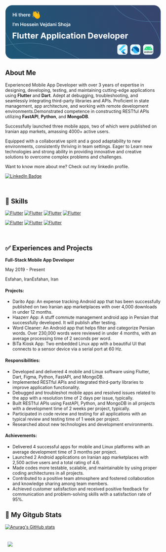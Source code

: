 
![my banner](./assets/banner.png)


## About Me
Experienced Mobile App Developer with over 3 years of expertise in designing, developing, testing, and maintaining cutting-edge applications using **Flutter** and **Dart**. Adept at debugging, troubleshooting, and seamlessly integrating third-party libraries and APIs. Proficient in state management, app architecture, and working with remote development environments.Demonstrated competence in constructing RESTful APIs utilizing **FastAPI**, **Python**, and **MongoDB**. 

Successfully launched three mobile apps, two of which were published on Iranian app markets, amassing 4000+ active users.

Equipped with a collaborative spirit and a good adaptability to new environments, consistently thriving in team settings. Eager to Learn new technologies and strong ability in providing innovative and creative solutions to overcome complex problems and challenges.

Want to know more about me? Check out my linkedin profile.

[![LinkedIn Badge](https://img.shields.io/badge/LinkedIn-Profile-informational?style=flat&logo=linkedin&logoColor=white&color=0D76A8)](https://www.linkedin.com/in/hossein-vejdani-a3bb56242/)

<br>

## 💼 Skills
[![Flutter](https://shields.io/badge/Code-Flutter-informational?style=flat&logo=flutter&logoColor=white&color=4AB197)]()
[![Flutter](https://shields.io/badge/Code-Dart-informational?style=flat&logo=dart&logoColor=white&color=4AB197)]()
[![Flutter](https://shields.io/badge/Code-Python-informational?style=flat&logo=python&logoColor=white&color=4AB197)]()
[![Flutter](https://shields.io/badge/Code-FastApi-informational?style=flat&logo=fastapi&logoColor=white&color=4AB197)]()

[![Flutter](https://shields.io/badge/UiUx-Figma-informational?style=flat&logo=figma&logoColor=white&color=4AB197)]()
[![Flutter](https://shields.io/badge/Database-NoSQL-informational?style=flat&logo=sql&logoColor=white&color=4AB197)]()
[![Flutter](https://shields.io/badge/Database-MongoDB-informational?style=flat&logo=mongodb&logoColor=white&color=4AB197)]()

<br>

## ✅ Experiences and Projects

**Full-Stack Mobile App Developer**

May 2019 - Present

Esfahan, IranEsfahan, Iran

#### Projects:
- Darito App: An expense tracking Android app that has been successfully published on two Iranian app marketplaces with over 4,000 downloads in under 12 months.
- Haazerr App: A stuff commute management android app in Persian that successfully developed. It will publish after testing.
- Word Cleaner: An Android app that helps filter and categorize Persian words. Over 230,000 words were reviewed in under 4 months, with an average processing time of 2 seconds per word.
- BiTa Kiosk App: Two embedded Linux app with a beautiful UI that connects to a sensor device via a serial port at 60 Hz.

#### Responsibilities:
- Developed and delivered 4 mobile and Linux software using Flutter, Dart, Figma, Python, FastAPI, and MongoDB.
- Implemented RESTful APIs and integrated third-party libraries to improve application functionality.
- Debugged and troubleshot mobile apps and resolved issues related to the app with a resolution time of 2 days per issue, typically.
- Built RESTful APIs using FastAPI, Python, and MongoDB in all projects with a development time of 2 weeks per project, typically.
- Participated in code review and testing for all applications with an typical review and testing time of 1 week per project.
- Researched about new technologies and development environments.

#### Achievements:
- Delivered 4 successful apps for mobile and Linux platforms with an average development time of 3 months per project.
- Launched 2 Android applications on Iranian app marketplaces with 2,500 active users and a total rating of 4.6.
- Made codes more testable, scalable, and maintainable by using proper coding architectures in all projects.
- Contributed to a positive team atmosphere and fostered collaboration and knowledge sharing among team members.
- Achieved customer satisfaction and received positive feedback for communication and problem-solving skills with a satisfaction rate of 95%.

  

## 📌 My Gitgub Stats

[![Anurag's GitHub stats](https://github-readme-stats.vercel.app/api?username=hosseinvejdani)](https://github.com/anuraghazra/github-readme-stats)


<br>

<a href="https://github.com/hosseinvejdani">
  <img align="center" style="margin:0.5rem" src="https://github-readme-stats.vercel.app/api/top-langs/?username=hosseinvejdani&hide=html,css&title_color=ffffff&text_color=c9cacc&icon_color=4AB197&bg_color=1A2B34" />
</a>

<br>





